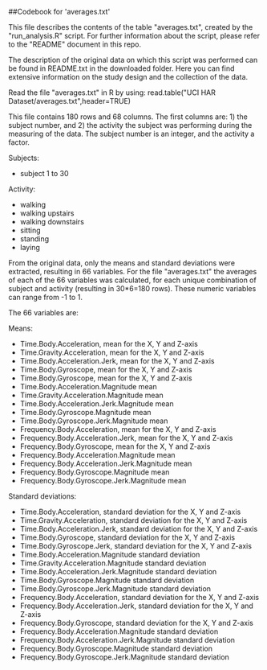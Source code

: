 ##Codebook for 'averages.txt'

This file describes the contents of the table "averages.txt", created by the "run_analysis.R" script. For further information about the script, please refer to the "README" document in this repo. 

The description of the original data on which this script was performed can be found in README.txt in the downloaded folder. Here you can find extensive information on the study design and the collection of the data.

Read the file "averages.txt" in R by using: read.table("UCI HAR Dataset/averages.txt",header=TRUE)

This file contains 180 rows and 68 columns. The first columns are: 1) the subject number, and 2) the activity the subject was performing during the measuring of the data. The subject number is an integer, and the activity a factor.

Subjects:
* subject 1 to 30

Activity:
* walking
* walking upstairs
* walking downstairs
* sitting
* standing
* laying

From the original data, only the means and standard deviations were extracted, resulting in 66 variables.
For the file "averages.txt" the averages of each of the 66 variables was calculated, for each unique combination of subject and activity (resulting in 30*6=180 rows). These numeric variables can range from -1 to 1.

The 66 variables are:

Means:
* Time.Body.Acceleration, mean for the X, Y and Z-axis                                                   
* Time.Gravity.Acceleration, mean for the X, Y and Z-axis                      
* Time.Body.Acceleration.Jerk, mean for the X, Y and Z-axis                  
* Time.Body.Gyroscope, mean for the X, Y and Z-axis                           
* Time.Body.Gyroscope, mean for the X, Y and Z-axis                       
* Time.Body.Acceleration.Magnitude mean                    
* Time.Gravity.Acceleration.Magnitude mean                     
* Time.Body.Acceleration.Jerk.Magnitude mean                  
* Time.Body.Gyroscope.Magnitude mean                         
* Time.Body.Gyroscope.Jerk.Magnitude mean                   
* Frequency.Body.Acceleration, mean for the X, Y and Z-axis                     
* Frequency.Body.Acceleration.Jerk, mean for the X, Y and Z-axis                
* Frequency.Body.Gyroscope, mean for the X, Y and Z-axis                        
* Frequency.Body.Acceleration.Magnitude mean                   
* Frequency.Body.Acceleration.Jerk.Magnitude mean              
* Frequency.Body.Gyroscope.Magnitude mean              
* Frequency.Body.Gyroscope.Jerk.Magnitude mean

Standard deviations:
* Time.Body.Acceleration, standard deviation for the X, Y and Z-axis              
* Time.Gravity.Acceleration, standard deviation for the X, Y and Z-axis          
* Time.Body.Acceleration.Jerk, standard deviation for the X, Y and Z-axis      
* Time.Body.Gyroscope, standard deviation for the X, Y and Z-axis                
* Time.Body.Gyroscope.Jerk, standard deviation for the X, Y and Z-axis          
* Time.Body.Acceleration.Magnitude standard deviation         
* Time.Gravity.Acceleration.Magnitude standard deviation        
* Time.Body.Acceleration.Jerk.Magnitude standard deviation     
* Time.Body.Gyroscope.Magnitude standard deviation             
* Time.Body.Gyroscope.Jerk.Magnitude standard deviation        
* Frequency.Body.Acceleration, standard deviation for the X, Y and Z-axis         
* Frequency.Body.Acceleration.Jerk, standard deviation for the X, Y and Z-axis    
* Frequency.Body.Gyroscope, standard deviation for the X, Y and Z-axis           
* Frequency.Body.Acceleration.Magnitude standard deviation     
* Frequency.Body.Acceleration.Jerk.Magnitude standard deviation
* Frequency.Body.Gyroscope.Magnitude standard deviation        
* Frequency.Body.Gyroscope.Jerk.Magnitude standard deviation  

